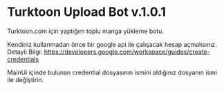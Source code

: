 
#				Turktoon Upload Bot v.1.0.1				#

Turktoon.com için yaptığım toplu manga yükleme botu.

Kendiniz kullanmadan önce bir google api ile çalışacak hesap açmalısınız.
Detaylı Bilgi: https://developers.google.com/workspace/guides/create-credentials

MainUi içinde bulunan credential dosyasının ismini aldığınız dosyanın ismi ile değiştirin.
